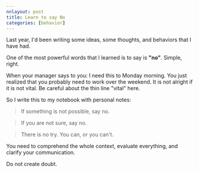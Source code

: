 ```yaml
---
nnlayout: post
title: Learn to say No
categories: [behavior]
---
```


Last year, I'd been writing some ideas, some thoughts, and behaviors that I have had.

One of the most powerful words that I learned is to say is **"no"**. Simple, right. 

When your manager says to you: I need this to Monday morning. You just realized that you probably need to work over the weekend. It is not alright if it is not vital. Be careful about the thin line "vital" here.

So I write this to my notebook with personal notes:

> If something is not possible, say no.

> If you are not sure, say no.

> There is no try. You can, or you can't.

You need to comprehend the whole context, evaluate everything, and clarify your communication. 

Do not create doubt.
